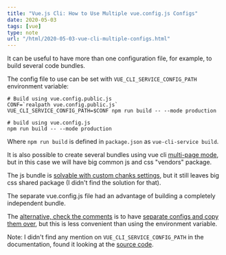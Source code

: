 ```yaml
---
title: "Vue.js Cli: How to Use Multiple vue.config.js Configs"
date: 2020-05-03
tags: [vue]
type: note
url: "/html/2020-05-03-vue-cli-multiple-configs.html"
---
```


It can be useful to have more than one configuration file, for example, to build several code bundles.

<!-- more -->

The config file to use can be set with `VUE_CLI_SERVICE_CONFIG_PATH` environment variable:

```
# Build using vue.config.public.js
CONF=`realpath vue.config.public.js`
VUE_CLI_SERVICE_CONFIG_PATH=$CONF npm run build -- --mode production

# build using vue.config.js
npm run build -- --mode production
```

Where `npm run build` is defined in `package.json` as `vue-cli-service build`.

It is also possible to create several bundles using vue cli [multi-page mode](https://cli.vuejs.org/config/#pages), but in this case we will have big common js and css "vendors" package.

The js bundle is [solvable with custom chanks settings](https://stackoverflow.com/a/61089300/4612064), but it still leaves big css shared package (I didn't find the solution for that).

The separate vue.config.js file had an advantage of building a completely independent bundle.

The [alternative, check the comments](https://stackoverflow.com/a/50951316/4612064) is to have [separate configs and copy them over](https://gist.github.com/educkf/97e76da8d8c2b5dad17846a7d576e205), but this is less convenient than using the environment variable.

Note: I didn't find any mention on `VUE_CLI_SERVICE_CONFIG_PATH` in the documentation, found it looking at the [source code](https://github.com/vuejs/vue-cli/blob/a1041a897e4e9e57924bb6a2bfffde5db1d87ae7/packages/%40vue/cli-service/lib/Service.js#L323).


